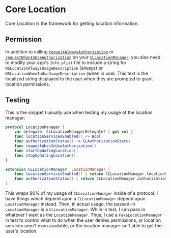 # Core Location

Core Location is the framework for getting location information.

## Permission

In addition to calling [`requestAlwaysAuthorization`](https://developer.apple.com/documentation/corelocation/cllocationmanager/1620551-requestalwaysauthorization) or [`requestWhenInUseAuthorization`](https://developer.apple.com/documentation/corelocation/cllocationmanager/1620562-requestwheninuseauthorization) on your [`CLLocationManager`](https://developer.apple.com/documentation/corelocation/cllocationmanager), you also need to modify your app's `Info.plist` file to include a string for `NSLocationAlwaysUsageDescription` (always) or `NSLocationWhenInUseUsageDescription` (when in use). This text is the localized string displayed to the user when they are prompted to grant location permissions.

## Testing

This is the snippet I usually use when testing my usage of the location manager:

```swift
protocol LocationManager {
    var delegate: CLLocationManagerDelegate? { get set }
    func locationServicesEnabled() -> Bool
    func authorizationStatus() -> CLAuthorizationStatus
    func requestWhenInUseAuthorization()
    func startUpdatingLocation()
    func stopUpdatingLocation()
}

extension CLLocationManager: LocationManager {
    func locationServicesEnabled() { return CLLocationManager.locationServicesEnabled() }
    func authorizationStatus() { return CLLocationManager.authorizationStatus() }
}
```

This wraps 90% of my usage of `CLLocationManager` inside of a protocol. I have things which depend upon a `CLLocationManager` depend upon `LocationManager` instead. Then, in actual usage, the passed-in `LocationManager` is a `CLLocationManager`. While in test, I can pass in whatever I want as the `LocationManager`. Thus, I use a `FakeLocationManager` in test to control what to do when the user denies permissions, or location services aren't even available, or the location manager isn't able to get the user's location.
